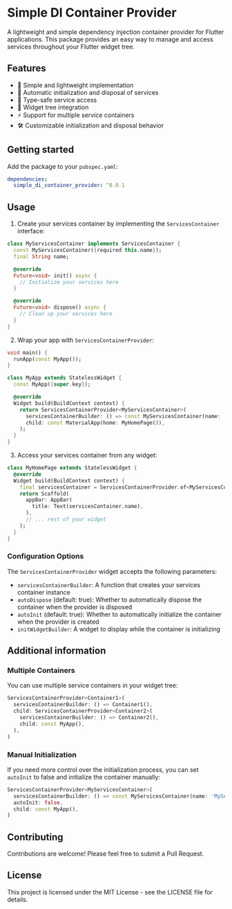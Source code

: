 <!--
This README describes the package. If you publish this package to pub.dev,
this README's contents appear on the landing page for your package.

For information about how to write a good package README, see the guide for
[writing package pages](https://dart.dev/tools/pub/writing-package-pages).

For general information about developing packages, see the Dart guide for
[creating packages](https://dart.dev/guides/libraries/create-packages)
and the Flutter guide for
[developing packages and plugins](https://flutter.dev/to/develop-packages).
-->

# Simple DI Container Provider

A lightweight and simple dependency injection container provider for Flutter applications. This package provides an easy way to manage and access services throughout your Flutter widget tree.

## Features

- 🚀 Simple and lightweight implementation
- 🔄 Automatic initialization and disposal of services
- 🎯 Type-safe service access
- 🌳 Widget tree integration
- ⚡️ Support for multiple service containers
- 🛠️ Customizable initialization and disposal behavior

## Getting started

Add the package to your `pubspec.yaml`:

```yaml
dependencies:
  simple_di_container_provider: ^0.0.1
```

## Usage

1. Create your services container by implementing the `ServicesContainer` interface:

```dart
class MyServicesContainer implements ServicesContainer {
  const MyServicesContainer({required this.name});
  final String name;

  @override
  Future<void> init() async {
    // Initialize your services here
  }

  @override
  Future<void> dispose() async {
    // Clean up your services here
  }
}
```

2. Wrap your app with `ServicesContainerProvider`:

```dart
void main() {
  runApp(const MyApp());
}

class MyApp extends StatelessWidget {
  const MyApp({super.key});

  @override
  Widget build(BuildContext context) {
    return ServicesContainerProvider<MyServicesContainer>(
      servicesContainerBuilder: () => const MyServicesContainer(name: 'MyServicesContainer'),
      child: const MaterialApp(home: MyHomePage()),
    );
  }
}
```

3. Access your services container from any widget:

```dart
class MyHomePage extends StatelessWidget {
  @override
  Widget build(BuildContext context) {
    final servicesContainer = ServicesContainerProvider.of<MyServicesContainer>(context);
    return Scaffold(
      appBar: AppBar(
        title: Text(servicesContainer.name),
      ),
      // ... rest of your widget
    );
  }
}
```

### Configuration Options

The `ServicesContainerProvider` widget accepts the following parameters:

- `servicesContainerBuilder`: A function that creates your services container instance
- `autoDispose` (default: true): Whether to automatically dispose the container when the provider is disposed
- `autoInit` (default: true): Whether to automatically initialize the container when the provider is created
- `initWidgetBuilder`: A widget to display while the container is initializing

## Additional information

### Multiple Containers

You can use multiple service containers in your widget tree:

```dart
ServicesContainerProvider<Container1>(
  servicesContainerBuilder: () => Container1(),
  child: ServicesContainerProvider<Container2>(
    servicesContainerBuilder: () => Container2(),
    child: const MyApp(),
  ),
)
```

### Manual Initialization

If you need more control over the initialization process, you can set `autoInit` to false and initialize the container manually:

```dart
ServicesContainerProvider<MyServicesContainer>(
  servicesContainerBuilder: () => const MyServicesContainer(name: 'MyServicesContainer'),
  autoInit: false,
  child: const MyApp(),
)
```

## Contributing

Contributions are welcome! Please feel free to submit a Pull Request.

## License

This project is licensed under the MIT License - see the LICENSE file for details.
